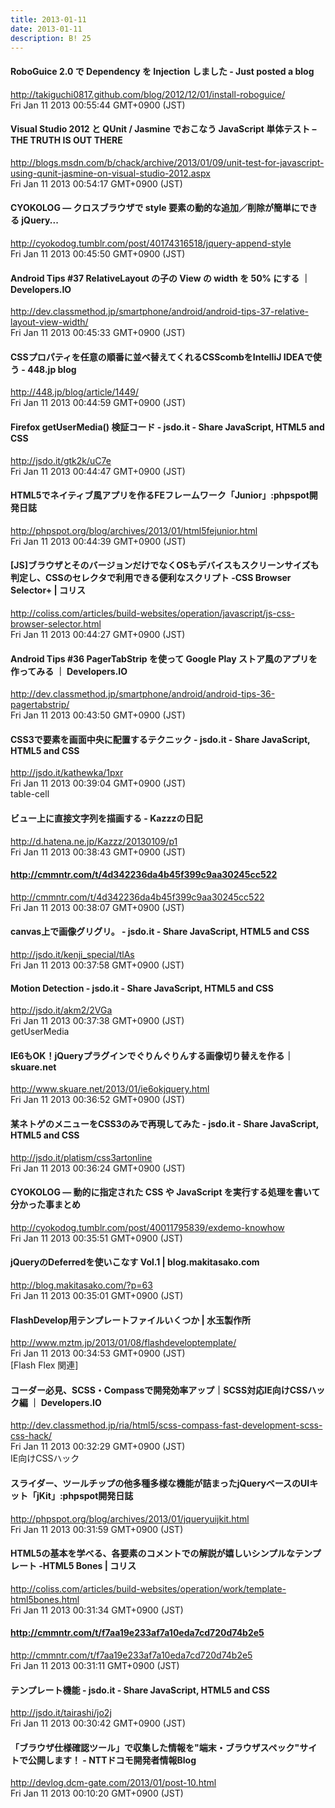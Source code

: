 ```yaml
---
title: 2013-01-11
date: 2013-01-11
description: B! 25
---
```


#### RoboGuice 2.0 で Dependency を Injection しました - Just posted a blog
http://takiguchi0817.github.com/blog/2012/12/01/install-roboguice/<br>
Fri Jan 11 2013 00:55:44 GMT+0900 (JST)<br>


#### Visual Studio 2012 と QUnit / Jasmine でおこなう JavaScript 単体テスト – THE TRUTH IS OUT THERE
http://blogs.msdn.com/b/chack/archive/2013/01/09/unit-test-for-javascript-using-qunit-jasmine-on-visual-studio-2012.aspx<br>
Fri Jan 11 2013 00:54:17 GMT+0900 (JST)<br>


#### CYOKOLOG — クロスブラウザで style 要素の動的な追加／削除が簡単にできる jQuery...
http://cyokodog.tumblr.com/post/40174316518/jquery-append-style<br>
Fri Jan 11 2013 00:45:50 GMT+0900 (JST)<br>


#### Android Tips #37 RelativeLayout の子の View の width を 50% にする ｜ Developers.IO
http://dev.classmethod.jp/smartphone/android/android-tips-37-relative-layout-view-width/<br>
Fri Jan 11 2013 00:45:33 GMT+0900 (JST)<br>


#### CSSプロパティを任意の順番に並べ替えてくれるCSScombをIntelliJ IDEAで使う - 448.jp blog
http://448.jp/blog/article/1449/<br>
Fri Jan 11 2013 00:44:59 GMT+0900 (JST)<br>


#### Firefox getUserMedia() 検証コード - jsdo.it - Share JavaScript, HTML5 and CSS
http://jsdo.it/gtk2k/uC7e<br>
Fri Jan 11 2013 00:44:47 GMT+0900 (JST)<br>


#### HTML5でネイティブ風アプリを作るFEフレームワーク「Junior」:phpspot開発日誌
http://phpspot.org/blog/archives/2013/01/html5fejunior.html<br>
Fri Jan 11 2013 00:44:39 GMT+0900 (JST)<br>


####   [JS]ブラウザとそのバージョンだけでなくOSもデバイスもスクリーンサイズも判定し、CSSのセレクタで利用できる便利なスクリプト -CSS Browser Selector+ | コリス
http://coliss.com/articles/build-websites/operation/javascript/js-css-browser-selector.html<br>
Fri Jan 11 2013 00:44:27 GMT+0900 (JST)<br>


#### Android Tips #36 PagerTabStrip を使って Google Play ストア風のアプリを作ってみる ｜ Developers.IO
http://dev.classmethod.jp/smartphone/android/android-tips-36-pagertabstrip/<br>
Fri Jan 11 2013 00:43:50 GMT+0900 (JST)<br>


#### CSS3で要素を画面中央に配置するテクニック - jsdo.it - Share JavaScript, HTML5 and CSS
http://jsdo.it/kathewka/1pxr<br>
Fri Jan 11 2013 00:39:04 GMT+0900 (JST)<br>
table-cell


#### ビュー上に直接文字列を描画する - Kazzzの日記
http://d.hatena.ne.jp/Kazzz/20130109/p1<br>
Fri Jan 11 2013 00:38:43 GMT+0900 (JST)<br>


#### http://cmmntr.com/t/4d342236da4b45f399c9aa30245cc522
http://cmmntr.com/t/4d342236da4b45f399c9aa30245cc522<br>
Fri Jan 11 2013 00:38:07 GMT+0900 (JST)<br>


#### canvas上で画像グリグリ。 - jsdo.it - Share JavaScript, HTML5 and CSS
http://jsdo.it/kenji_special/tlAs<br>
Fri Jan 11 2013 00:37:58 GMT+0900 (JST)<br>


#### Motion Detection - jsdo.it - Share JavaScript, HTML5 and CSS
http://jsdo.it/akm2/2VGa<br>
Fri Jan 11 2013 00:37:38 GMT+0900 (JST)<br>
getUserMedia


#### IE6もOK！jQueryプラグインでぐりんぐりんする画像切り替えを作る｜skuare.net
http://www.skuare.net/2013/01/ie6okjquery.html<br>
Fri Jan 11 2013 00:36:52 GMT+0900 (JST)<br>


#### 某ネトゲのメニューをCSS3のみで再現してみた - jsdo.it - Share JavaScript, HTML5 and CSS
http://jsdo.it/platism/css3artonline<br>
Fri Jan 11 2013 00:36:24 GMT+0900 (JST)<br>


#### CYOKOLOG — 動的に指定された CSS や JavaScript を実行する処理を書いて分かった事まとめ
http://cyokodog.tumblr.com/post/40011795839/exdemo-knowhow<br>
Fri Jan 11 2013 00:35:51 GMT+0900 (JST)<br>


#### jQueryのDeferredを使いこなす Vol.1 | blog.makitasako.com
http://blog.makitasako.com/?p=63<br>
Fri Jan 11 2013 00:35:01 GMT+0900 (JST)<br>


#### FlashDevelop用テンプレートファイルいくつか | 水玉製作所
http://www.mztm.jp/2013/01/08/flashdeveloptemplate/<br>
Fri Jan 11 2013 00:34:53 GMT+0900 (JST)<br>
[Flash Flex 関連]


#### コーダー必見、SCSS・Compassで開発効率アップ｜SCSS対応IE向けCSSハック編 ｜ Developers.IO
http://dev.classmethod.jp/ria/html5/scss-compass-fast-development-scss-css-hack/<br>
Fri Jan 11 2013 00:32:29 GMT+0900 (JST)<br>
IE向けCSSハック


#### スライダー、ツールチップの他多種多様な機能が詰まったjQueryベースのUIキット「jKit」:phpspot開発日誌
http://phpspot.org/blog/archives/2013/01/jqueryuijkit.html<br>
Fri Jan 11 2013 00:31:59 GMT+0900 (JST)<br>


####   HTML5の基本を学べる、各要素のコメントでの解説が嬉しいシンプルなテンプレート -HTML5 Bones | コリス
http://coliss.com/articles/build-websites/operation/work/template-html5bones.html<br>
Fri Jan 11 2013 00:31:34 GMT+0900 (JST)<br>


#### http://cmmntr.com/t/f7aa19e233af7a10eda7cd720d74b2e5
http://cmmntr.com/t/f7aa19e233af7a10eda7cd720d74b2e5<br>
Fri Jan 11 2013 00:31:11 GMT+0900 (JST)<br>


#### テンプレート機能 - jsdo.it - Share JavaScript, HTML5 and CSS
http://jsdo.it/tairashi/jo2j<br>
Fri Jan 11 2013 00:30:42 GMT+0900 (JST)<br>


#### 「ブラウザ仕様確認ツール」で収集した情報を"端末・ブラウザスペック"サイトで公開します！ - NTTドコモ開発者情報Blog
http://devlog.dcm-gate.com/2013/01/post-10.html<br>
Fri Jan 11 2013 00:10:20 GMT+0900 (JST)<br>



